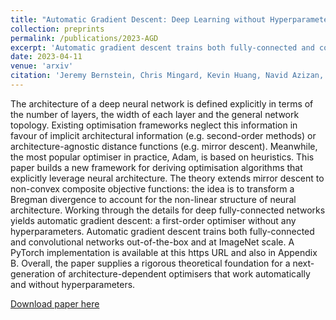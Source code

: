 ```yaml
---
title: "Automatic Gradient Descent: Deep Learning without Hyperparameters"
collection: preprints
permalink: /publications/2023-AGD
excerpt: 'Automatic gradient descent trains both fully-connected and convolutional networks out-of-the-box and at ImageNet scale without hyperparameters'
date: 2023-04-11
venue: 'arxiv'
citation: 'Jeremy Bernstein, Chris Mingard, Kevin Huang, Navid Azizan, Yisong Yue. "Automatic Gradient Descent: Deep Learning without Hyperparameters." arXiv preprint 	arXiv:2304.05187 (2023).'
---
```


The architecture of a deep neural network is defined explicitly in terms of the number of layers, 
the width of each layer and the general network topology. Existing optimisation frameworks neglect 
this information in favour of implicit architectural information (e.g. second-order methods) or 
architecture-agnostic distance functions (e.g. mirror descent). Meanwhile, the most popular 
optimiser in practice, Adam, is based on heuristics. This paper builds a new framework for deriving
optimisation algorithms that explicitly leverage neural architecture. The theory extends mirror
descent to non-convex composite objective functions: the idea is to transform a Bregman divergence
to account for the non-linear structure of neural architecture. Working through the details for deep
fully-connected networks yields automatic gradient descent: a first-order optimiser without any
hyperparameters. Automatic gradient descent trains both fully-connected and convolutional networks
out-of-the-box and at ImageNet scale. A PyTorch implementation is available at this https URL and
also in Appendix B. Overall, the paper supplies a rigorous theoretical foundation for a 
next-generation of architecture-dependent optimisers that work automatically and without hyperparameters.


[Download paper here](http://c1510.github.io/files/AGD.pdf)
